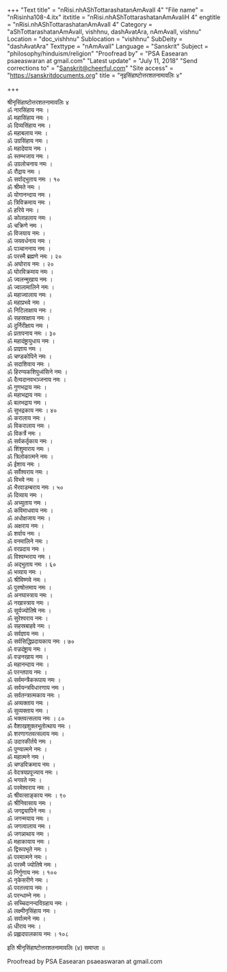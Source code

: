 +++
"Text title" = "nRisi.nhAShTottarashatanAmAvalI 4"
"File name" = "nRisinha108-4.itx"
itxtitle = "nRisi.nhAShTottarashatanAmAvaliH 4"
engtitle = "nRisi.nhAShTottarashatanAmAvalI 4"
Category = "aShTottarashatanAmAvalI, vishhnu, dashAvatAra, nAmAvalI, vishnu"
Location = "doc_vishhnu"
Sublocation = "vishhnu"
SubDeity = "dashAvatAra"
Texttype = "nAmAvalI"
Language = "Sanskrit"
Subject = "philosophy/hinduism/religion"
"Proofread by" = "PSA Easearan psaeaswaran at gmail.com"
"Latest update" = "July 11, 2018"
"Send corrections to" = "Sanskrit@cheerful.com"
"Site access" = "https://sanskritdocuments.org"
title = "नृइसिंहाष्टोत्तरशतनामावलिः ४"

+++
  
 श्रीनृसिंहाष्टोत्तरशतनामावलिः ४   
ॐ नारसिंहाय नमः ।  
ॐ महासिंहाय नमः ।  
ॐ दिव्यसिंहाय नमः ।  
ॐ महाबलाय नमः ।  
ॐ उग्रसिंहाय नमः ।  
ॐ महादेवाय नमः ।  
ॐ स्तम्भजाय नमः ।  
ॐ उग्रलोचनाय नमः ।  
ॐ रौद्राय नमः ।  
ॐ सर्वाद्भुताय नमः । १०  
ॐ श्रीमते नमः ।  
ॐ योगानन्दाय नमः ।  
ॐ त्रिविक्रमाय नमः ।  
ॐ हरिये नमः ।  
ॐ कोलाहलाय नमः ।  
ॐ चक्रिणे नमः ।  
ॐ विजयाय नमः ।  
ॐ जयवर्धनाय नमः ।  
ॐ पञ्चाननाय नमः ।  
ॐ परस्मै ब्रह्मणे नमः । २०  
ॐ अघोराय नमः । २०  
ॐ घोरविक्रमाय नमः ।  
ॐ ज्वलन्मुखाय नमः ।  
ॐ ज्वालामालिने नमः ।  
ॐ महाज्वालाय नमः ।  
ॐ महाप्रभवे नमः ।  
ॐ निटिलाक्षाय नमः ।  
ॐ सहस्राक्षाय नमः ।  
ॐ दुर्निरीक्षाय नमः ।  
ॐ प्रतापनाय नमः । ३०  
ॐ महादंष्ट्रायुधाय नमः ।  
ॐ प्राज्ञाय नमः ।  
ॐ चण्डकोपिने नमः ।  
ॐ सदाशिवाय नमः ।  
ॐ हिरण्यकशिपुध्वंसिने नमः ।  
ॐ दैत्यदानवभञ्जनाय नमः ।  
ॐ गुणभद्राय नमः ।  
ॐ महाभद्राय नमः ।  
ॐ बलभद्राय नमः ।  
ॐ सुभद्रकाय नमः । ४०  
ॐ करालाय नमः ।  
ॐ विकरालाय नमः ।  
ॐ विकर्त्रे नमः ।  
ॐ सर्वकर्तृकाय नमः ।  
ॐ शिंशुमाराय नमः ।  
ॐ त्रिलोकात्मने नमः ।  
ॐ ईशाय नमः ।  
ॐ सर्वेश्वराय नमः ।  
ॐ विभवे नमः ।  
ॐ भैरवाडम्बराय नमः । ५०  
ॐ दिव्याय नमः ।  
ॐ अच्युताय नमः ।  
ॐ कविमाधवाय नमः ।  
ॐ अधोक्षजाय नमः ।  
ॐ अक्षराय नमः ।  
ॐ शर्वाय नमः ।  
ॐ वनमालिने नमः ।  
ॐ वरप्रदाय नमः ।  
ॐ विश्वम्भराय नमः ।  
ॐ अद्भुताय नमः । ६०  
ॐ भव्याय नमः ।  
ॐ श्रीविष्णवे नमः ।  
ॐ पुरुषोत्तमाय नमः ।  
ॐ अनघास्त्राय नमः ।  
ॐ नखास्त्राय नमः ।  
ॐ सूर्यज्योतिषे नमः ।  
ॐ सुरेश्वराय नमः ।  
ॐ सहस्रबाहवे नमः ।  
ॐ सर्वज्ञाय नमः ।  
ॐ सर्वसिद्धिप्रदायकाय नमः । ७०  
ॐ वज्रदंष्ट्राय नमः ।  
ॐ वज्रनखाय नमः ।  
ॐ महानन्दाय नमः ।  
ॐ परन्तपाय नमः ।  
ॐ सर्वमन्त्रैकरूपाय नमः ।  
ॐ सर्वयन्त्रविधारणाय नमः ।  
ॐ सर्वतन्त्रात्मकाय नमः ।  
ॐ अव्यक्ताय नमः ।  
ॐ सुव्यक्ताय नमः ।  
ॐ भक्तवत्सलाय नमः । ८०  
ॐ वैशाखशुक्लभूतोत्थाय नमः ।  
ॐ शरणागतवत्सलाय नमः ।  
ॐ उदारकीर्तये नमः ।  
ॐ पुण्यात्मने नमः ।  
ॐ महात्मने नमः ।  
ॐ चण्डविक्रमाय नमः ।  
ॐ वेदत्रयप्रपूज्याय नमः ।  
ॐ भगवते नमः ।  
ॐ परमेश्वराय नमः ।  
ॐ श्रीवत्साङ्काय नमः । ९०  
ॐ श्रीनिवासाय नमः ।  
ॐ जगद्व्यापिने नमः ।  
ॐ जगन्मयाय नमः ।  
ॐ जगत्वालाय नमः ।  
ॐ जगन्नाथाय नमः ।  
ॐ महाकायाय नमः ।  
ॐ द्विरूपभृते नमः ।  
ॐ परमात्मने नमः ।  
ॐ परस्मै ज्योतिषे नमः ।  
ॐ निर्गुणाय नमः । १००  
ॐ नृकेसरीणे नमः ।  
ॐ परतत्त्वाय नमः ।  
ॐ परन्धाम्ने नमः ।  
ॐ सच्चिदानन्दविग्रहाय नमः ।  
ॐ लक्ष्मीनृसिंहाय नमः ।  
ॐ सर्वात्मने नमः ।  
ॐ धीराय नमः ।  
ॐ प्रह्लादपालकाय नमः । १०८  
  
इति श्रीनृसिंहाष्टोत्तरशतनामावलिः (४) समाप्ता ॥  
  
  
Proofread by PSA Easearan psaeaswaran at gmail.com  
  
